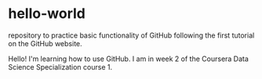 # hello-world
repository to practice basic functionality of GitHub following the first tutorial on the GitHub website. 

Hello! I'm learning how to use GitHub. I am in week 2 of the Coursera Data Science Specialization course 1. 
